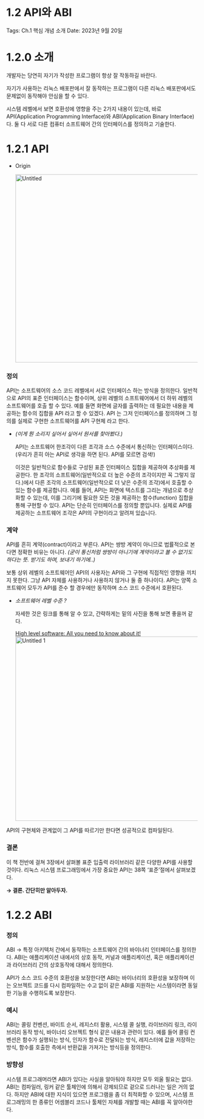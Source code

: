 # 1.2 API와 ABI

Tags: Ch.1 핵심 개념 소개
Date: 2023년 9월 20일

# 1.2.0 소개

개발자는 당연히 자기가 작성한 프로그램이 항상 잘 작동하길 바란다.

자기가 사용하는 리눅스 배포판에서 잘 동작하는 프로그램이 다른 리눅스 배포판에서도 문제없이 동작해야 안심을 할 수 있다.

시스템 레벨에서 보면 호환성에 영향을 주는 2가지 내용이 있는데, 바로 API(Application Programming Interface)와 ABI(Application Binary Interface)다. 둘 다 서로 다른 컴퓨터 소프트웨어 간의 인터페이스를 정의하고 기술한다.

# 1.2.1 API

- Origin
  
    <img width="495" alt="Untitled" src="https://github.com/kr-younghoon/Bookshelf/assets/126774519/4514fdb3-13c9-42f6-b6b1-9c61cbc508f2">

### 정의


API는 소프트웨어의 소스 코드 레벨에서 서로 인터페이스 하는 방식을 정의한다. 일반적으로 API의 표준 인터페이스는 함수이며, 상위 레벨의 소프트웨어에서 더 하위 레벨의 소프트웨어를 호출 할 수 있다. 예를 들면 화면에 글자를 출력하는 데 필요한 내용을 제공하는 함수의 집합을 API 라고 할 수 있겠다. API 는 그저 인터페이스를 정의하며 그 정의를 실제로 구현한 소프트웨어를 API 구현체 라고 한다.

- *(이게 뭔 소리지 싶어서 싶어서 원서를 찾아봤다.)*
    
    API는 소프트웨어 한조각이 다른 조각과 소스 수준에서 통신하는 인터페이스이다. (우리가 흔히 아는 API로 생각을 하면 된다. API를 모르면 검색!)
    
    이것은 일반적으로 함수들로 구성된 표준 인터페이스 집합을 제공하여 추상화를 제공한다.  한 조각의 소프트웨어(일반적으로 더 높은 수준의 조각이지만 꼭 그렇지 않다.)에서 다른 조각의 소프트웨어(일반적으로 더 낮은 수준의 조각)에서 호출할 수 있는 함수를 제공합니다. 예를 들어, API는 화면에 텍스트를 그리는 개념으로 추상화할 수 있는데, 이를 그리기에 필요한 모든 것을 제공하는 함수(function) 집합을 통해 구현할 수 있다. API는 단순히 인터페이스를 정의할 뿐입니다. 실제로 API를 제공하는 소프트웨어 조각은 API의 구현이라고 알려져 있습니다.
    

### 계약

API를 흔히 계약(contract)이라고 부른다. API는 쌍방 계약이 아니므로 법률적으로 본다면 정확한 비유는 아니다. *(굳이 통신처럼 쌍방이 아니기에 계약이라고 볼 수 없기도 하다는 뜻. 받기도 하며, 보내기 하기에..)*

보통 상위 레벨의 소프트웨어인 API의 사용자는 API와 그 구현에 직접적인 영향을 끼치지 못한다. 그냥 API 자체를 사용하거나 사용하지 않거나 둘 중 하나이다. API는 양쪽 소프트웨어 모두가 API를 준수 할 경우에만 동작하며 소스 코드 수준에서 호환된다.

- *소프트웨어 레벨 수준 ?*
    
    자세한 것은 링크를 통해 알 수 있고, 간략하게는 밑의 사진을 통해 보면 좋을꺼 같다.
    
    [High level software: All you need to know about it!](https://www.cliently.com/blog/high-level-software)
        <img width="485" alt="Untitled 1" src="https://github.com/kr-younghoon/Bookshelf/assets/126774519/fad88855-3779-423e-98eb-d0d16ab2225a">


API의 구현체와 관계없이 그 API를 따르기만 한다면 성공적으로 컴파일된다.

### 결론

이 책 전반에 걸쳐 3장에서 살펴볼 표준 입출력 라이브러리 같은 다양한 API를 사용할 것이다. 리눅스 시스템 프로그래밍에서 가장 중요한 API는 38쪽 ‘표준’절에서 살펴보겠다.

**→ 결론. 간단히만 알아두자.**

# 1.2.2 ABI

### 정의

ABI → 특정 아키텍처 간에서 동작하는 소프트웨어 간의 바이너리 인터페이스를 정의한다. ABI는 애플리케이션 내에서의 상호 동작, 커널과 애플리케이션, 혹은 애플리케이션과 라이브러리 간의 상호동작에 대해서 정의한다.

API가 소스 코드 수준의 호환성을 보장한다면 ABI는 바이너리의 호환성을 보장하며 이는 오브젝트 코드를 다시 컴파일하는 수고 없이 같은 ABI를 지원하는 시스템이라면 동일한 기능을 수행하도록 보장한다.

### 예시

ABI는 콜링 컨벤션, 바이트 순서, 레지스터 활용, 시스템 콜 실행, 라이브러리 링크, 라이브러리 동작 방식, 바이너리 오브젝트 형식 같은 내용과 관련이 있다. 예를 들어 콜링 컨벤션은 함수가 실행되는 방식, 인자가 함수로 전달되는 방식, 레지스터에 값을 저장하는 방식, 함수를 호출한 측에서 반환값을 가져가는 방식등을 정의한다.

### 방향성

시스템 프로그래머라면 ABI가 있다는 사실을 알아둬야 하지만 모두 외울 필요는 없다. ABI는 컴파일러, 링커 같은 툴체인에 의해서 강제되므로 겉으로 드러나는 일은 거의 없다. 하지만 ABI에 대한 지식이 있으면 프로그램을 좀 더 최적화할 수 있으며, 시스템 프로그래밍의 한 종류인 어셈블리 코드나 툴체인 자체를 개발할 때는 ABI를 꼭 알아야한다.
